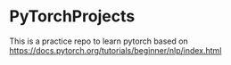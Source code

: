 # PyTorchProjects
This is a practice repo to learn pytorch based on https://docs.pytorch.org/tutorials/beginner/nlp/index.html
